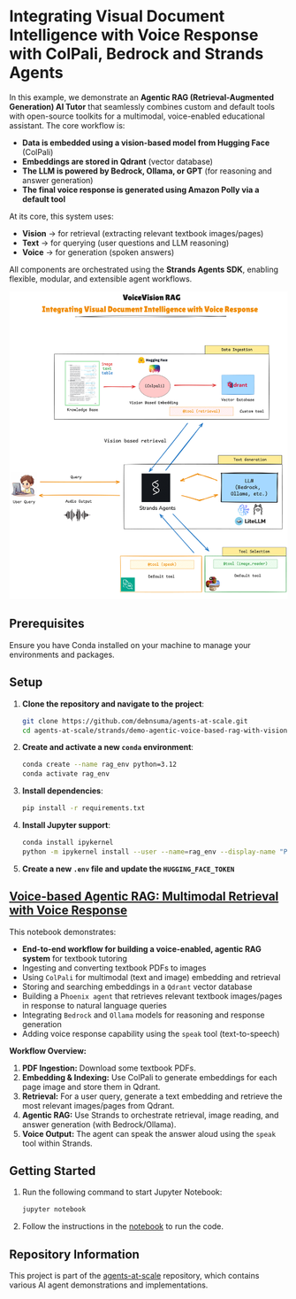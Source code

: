 # Integrating Visual Document Intelligence with Voice Response with ColPali, Bedrock and Strands Agents

In this example, we demonstrate an **Agentic RAG (Retrieval-Augmented Generation) AI Tutor** that seamlessly combines custom and default tools with open-source toolkits for a multimodal, voice-enabled educational assistant. The core workflow is:

- **Data is embedded using a vision-based model from Hugging Face** (ColPali)
- **Embeddings are stored in Qdrant** (vector database)
- **The LLM is powered by Bedrock, Ollama, or GPT** (for reasoning and answer generation)
- **The final voice response is generated using Amazon Polly via a default tool**

At its core, this system uses:
- **Vision** → for retrieval (extracting relevant textbook images/pages)
- **Text** → for querying (user questions and LLM reasoning)
- **Voice** → for generation (spoken answers)

All components are orchestrated using the **Strands Agents SDK**, enabling flexible, modular, and extensible agent workflows.

![Multimodal Diagram](imgs/multimodal.png)

## Prerequisites

Ensure you have Conda installed on your machine to manage your environments and packages.

## Setup

1. **Clone the repository and navigate to the project**:
   ```bash
   git clone https://github.com/debnsuma/agents-at-scale.git
   cd agents-at-scale/strands/demo-agentic-voice-based-rag-with-vision-based-retrieval
   ```

2. **Create and activate a new `conda` environment**:
   ```bash
   conda create --name rag_env python=3.12
   conda activate rag_env
   ```

3. **Install dependencies**:
   ```bash
   pip install -r requirements.txt
   ```

4. **Install Jupyter support**:
   ```bash
   conda install ipykernel
   python -m ipykernel install --user --name=rag_env --display-name "Python (rag_env)"
   ```

5. **Create a new `.env` file and update the `HUGGING_FACE_TOKEN`**

## [Voice-based Agentic RAG: Multimodal Retrieval with Voice Response](Voice_based_AgenticRAG.ipynb)
This notebook demonstrates:
- **End-to-end workflow for building a voice-enabled, agentic RAG system** for textbook tutoring
- Ingesting and converting textbook PDFs to images
- Using `ColPali` for multimodal (text and image) embedding and retrieval
- Storing and searching embeddings in a `Qdrant` vector database
- Building a P`hoenix agent` that retrieves relevant textbook images/pages in response to natural language queries
- Integrating `Bedrock` and `Ollama` models for reasoning and response generation
- Adding voice response capability using the `speak` tool (text-to-speech)

**Workflow Overview:**
1. **PDF Ingestion:** Download some textbook PDFs. 
2. **Embedding & Indexing:** Use ColPali to generate embeddings for each page image and store them in Qdrant.
3. **Retrieval:** For a user query, generate a text embedding and retrieve the most relevant images/pages from Qdrant.
4. **Agentic RAG:** Use Strands to orchestrate retrieval, image reading, and answer generation (with Bedrock/Ollama).
5. **Voice Output:** The agent can speak the answer aloud using the `speak` tool within Strands. 

## Getting Started
1. Run the following command to start Jupyter Notebook:
    ```bash
    jupyter notebook
    ```

2. Follow the instructions in the [notebook](Voice_based_AgenticRAG.ipynb) to run the code.

## Repository Information

This project is part of the [agents-at-scale](https://github.com/debnsuma/agents-at-scale) repository, which contains various AI agent demonstrations and implementations.

